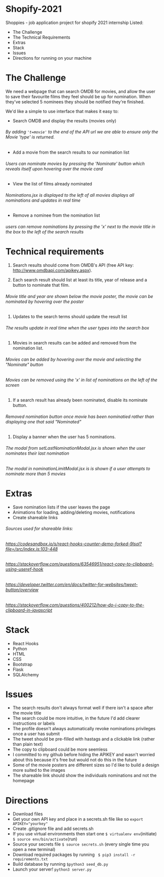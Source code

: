 # Shopify-2021
Shoppies - job application project for shopify 2021 internship
Listed:
- The Challenge
- The Technical Requirements
- Extras
- Stack
- Issues
- Directions for running on your machine

# The Challenge

We need a webpage that can search OMDB for movies, and allow the user to save their favourite films they feel should be up for nomination.
When they've selected 5 nominees they should be notified they're finished.

We'd like a simple to use interface that makes it easy to:
- Search OMDB and display the results (movies only)
###### By adding `'t=movie'` to the end of the API url we are able to ensure only the Movie 'type' is returned.

- Add a movie from the search results to our nomination list
###### Users can nominate movies by pressing the 'Nominate' button which reveals itself upon hovering over the movie card

- View the list of films already nominated
###### Nominations.jsx  is displayed to the left of all movies displays all nominations and updates in real time

- Remove a nominee from the nomination list
###### users can remove nominations by pressing the 'x' next to the movie title in the box to the left of the search results

# Technical requirements

1. Search results should come from OMDB's API (free API key: http://www.omdbapi.com/apikey.aspx).

1. Each search result should list at least its title, year of release and a button to nominate that film.
###### Movie title and year are shown below the movie poster, the movie can be nominated by hovering over the poster

1. Updates to the search terms should update the result list
###### The results update in real time when the user types into the search box

1. Movies in search results can be added and removed from the nomination list.
###### Movies can be added by hovering over the movie and selecting the "Nominate" button
###### Movies can be removed using the 'x' in list of nominations on the left of the screen

1. If a search result has already been nominated, disable its nominate button.
###### Removed nomination button once movie has been nominatied rather than displaying one that said "Nominated"

1. Display a banner when the user has 5 nominations.
###### The modal from setLastNominationModal.jsx is shown when the user nominates their last nomination
###### The modal in nominationLimitModal.jsx is is shown if a user attempts to nominate more than 5 movies

# Extras

 - Save nomination lists if the user leaves the page
 - Animations for loading, adding/deleting movies, notifications
 - Create shareable links
###### Sources used for shareable links:
###### https://codesandbox.io/s/react-hooks-counter-demo-forked-9lsol?file=/src/index.js:103-448
###### https://stackoverflow.com/questions/63546951/react-copy-to-clipboard-using-useref-hook
###### https://developer.twitter.com/en/docs/twitter-for-websites/tweet-button/overview
###### https://stackoverflow.com/questions/400212/how-do-i-copy-to-the-clipboard-in-javascript

# Stack

- React Hooks
- Python
- HTML
- CSS
- Bootstrap
- Flask
- SQLAlchemy


# Issues

- The search results don't always format well if there isn't a space after the movie title
- The search could be more intuitive, in the future I'd add clearer instructions or labels
- The profile doesn't always automatically revoke nominations privileges once a user has submit
- The tweet should be pre-filled with hastags and a clickable link (rather than plain text)
- The copy to clipboard could be more seemless
- I committed to my github before hiding the APIKEY and wasn't worried about this because it's free but would not do this in the future
- Some of the movie posters are different sizes so I'd like to build a design more suited to the images
- The shareable link should show the individuals nominations and not the homepage

# Directions

- Download files
- Get your own API key and place in a secrets.sh file like so `export APIKEY="yourkey"`
- Create .gitignore file and add secrets.sh
- If you use virtual environments then start one `$ virtualenv env`(initiate) `$ source env/bin/activate`(run)
- Source your secrets file `$ source secrets.sh` (every single time you open a new terminal)
- Download required packages by running ` $ pip3 install -r requirements.txt`
- Build database by running `$python3 seed_db.py`
- Launch your server! `python3 server.py`